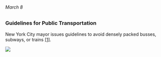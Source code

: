 ###### March 8

### Guidelines for Public Transportation

New York City mayor issues guidelines to avoid densely packed busses, subways, or trains [[1]](https://www.investopedia.com/historical-timeline-of-covid-19-in-new-york-city-5071986). 

![](https://images.unsplash.com/photo-1529256879299-f530fa27a9de?ixlib=rb-1.2.1&ixid=eyJhcHBfaWQiOjEyMDd9&auto=format&fit=crop&w=1050&q=80)